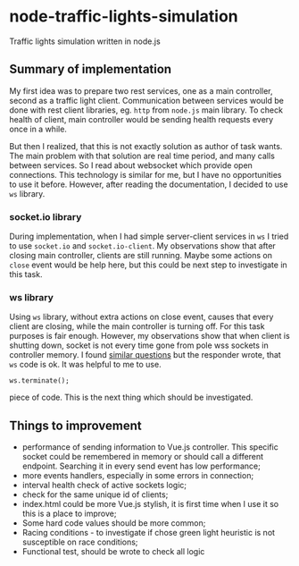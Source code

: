 # node-traffic-lights-simulation
Traffic lights simulation written in node.js

## Summary of implementation 
My first idea was to prepare two rest services, one as a main controller, second as a traffic light client. Communication between services would be done with rest client libraries, eg. `http` from `node.js` main library. To check health of client, main controller would be sending health requests every once in a while.

But then I realized, that this is not exactly solution as author of task wants. The main problem with that solution are real time period, and many calls between services. So I read about websocket which provide open connections. This technology is similar for me, but I have no opportunities to use it before. However, after reading the documentation, I decided to use `ws` library.

### socket.io library
During implementation, when I had simple server-client services in `ws` I tried to use `socket.io` and `socket.io-client`. My observations show that after closing main controller, clients are still running. Maybe some actions on `close` event would be help here, but this could be next step to investigate in this task.

### ws library
Using `ws` library, without extra actions on close event, causes that every client are closing, while the main controller is turning off. For this task purposes is fair enough. However, my observations show that when client is shutting down, socket is not every time gone from pole wss sockets in controller memory. I found [similar questions](https://github.com/websockets/ws/issues/1444) but the responder wrote, that `ws` code is ok. It was helpful to me to use.
```
ws.terminate();
```
piece of code. This is the next thing which should be investigated.


## Things to improvement
* performance of sending information to Vue.js controller. This specific socket could be remembered in memory or should call a different endpoint. Searching it in every send event has low performance;
* more events handlers, especially in some errors in connection;
* interval health check of active sockets logic;
* check for the same unique id of clients;
* index.html could be more Vue.js stylish, it is first time when I use it so this is a place to improve;
* Some hard code values should be more common;
* Racing conditions - to investigate if chose green light heuristic is not susceptible on race conditions;
* Functional test, should be wrote to check all logic
